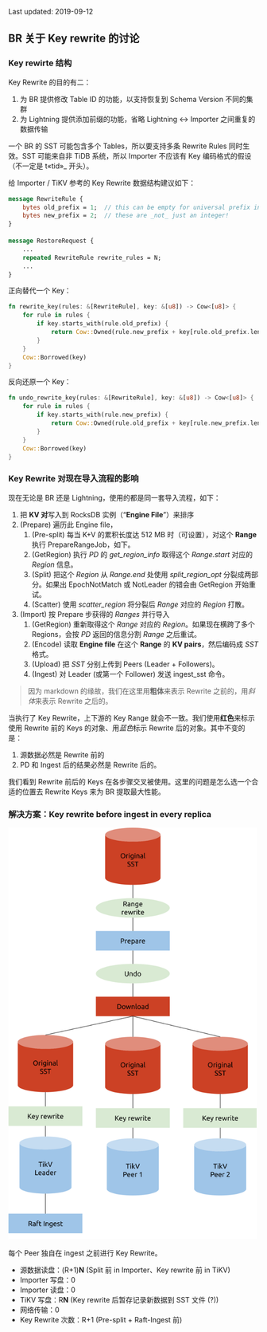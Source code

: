 Last updated: 2019-09-12

## BR 关于 Key rewrite 的讨论

### Key rewirte 结构

Key Rewrite 的目的有二：

1. 为 BR 提供修改 Table ID 的功能，以支持恢复到 Schema Version 不同的集群
2. 为 Lightning 提供添加前缀的功能，省略 Lightning <-> Importer 之间重复的数据传输

一个 BR 的 SST 可能包含多个 Tables，所以要支持多条 Rewrite Rules 同时生效。SST 可能来自非 TiDB 系统，所以 Importer 不应该有 Key 编码格式的假设（不一定是 t«tid»_ 开头）。

给 Importer / TiKV 参考的 Key Rewrite 数据结构建议如下：

```protobuf
message RewriteRule {
	bytes old_prefix = 1;  // this can be empty for universal prefix insertion!
	bytes new_prefix = 2;  // these are _not_ just an integer!
}

message RestoreRequest {
	...
	repeated RewriteRule rewrite_rules = N;
	...
}
```

正向替代一个 Key：

```rust
fn rewrite_key(rules: &[RewriteRule], key: &[u8]) -> Cow<[u8]> {
    for rule in rules {
        if key.starts_with(rule.old_prefix) {
            return Cow::Owned(rule.new_prefix + key[rule.old_prefix.len()..])
        }
    }
    Cow::Borrowed(key)
}
```

反向还原一个 Key：

```rust
fn undo_rewrite_key(rules: &[RewriteRule], key: &[u8]) -> Cow<[u8]> {
    for rule in rules {
        if key.starts_with(rule.new_prefix) {
            return Cow::Owned(rule.old_prefix + key[rule.new_prefix.len()..])
        }
    }
    Cow::Borrowed(key)
}
```

### Key Rewrite 对现在导入流程的影响

现在无论是 BR 还是 Lightning，使用的都是同一套导入流程，如下：
1. 把 **KV 对**写入到 RocksDB 实例（“**Engine File**”）来排序
2. (Prepare) 遍历此 Engine file，
   1. (Pre-split) 每当 K+V 的累积长度达 512 MB 时（可设置），对这个 **Range** 执行 PrepareRangeJob，如下。
   2. (GetRegion) 执行 *PD* 的 *get_region_info* 取得这个 *Range.start* 对应的 *Region* 信息。
   3. (Split) 把这个 *Region* 从 *Range.end* 处使用 *split_region_opt* 分裂成两部分。如果出 EpochNotMatch 或 NotLeader 的错会由 GetRegion 开始重试。
   4. (Scatter) 使用 *scatter_region* 将分裂后 *Range* 对应的 *Region* 打散。
3. (Import) 按 Prepare 步获得的 *Ranges* 并行导入
   1. (GetRegion) 重新取得这个 *Range* 对应的 *Region*。如果现在横跨了多个 Regions，会按 *PD* 返回的信息分割 *Range* 之后重试。
   2. (Encode) 读取 **Engine file** 在这个 **Range** 的 **KV pairs**，然后编码成 *SST* 格式。
   3. (Upload) 把 *SST* 分别上传到 Peers (Leader + Followers)。
   4. (Ingest) 对 Leader (或第一个 Follower) 发送 ingest_sst 命令。

> 因为 markdown 的缘故，我们在这里用**粗体**来表示 Rewrite 之前的，用*斜体*来表示 Rewrite 之后的。

当执行了 Key Rewrite，上下游的 Key Range 就会不一致。我们使用**红色**来标示使用 Rewrite 前的 Keys 的对象、用*蓝色*标示 Rewrite 后的对象。其中不变的是：

1. 源数据必然是 Rewrite 前的
2. PD 和 Ingest 后的结果必然是 Rewrite 后的。

我们看到 Rewrite 前后的 Keys 在各步骤交叉被使用。这里的问题是怎么选一个合适的位置去 Rewrite Keys 来为 BR 提取最大性能。

### 解决方案：Key rewrite before ingest in every replica

<img src="../resources/solution3-of-key-rewrite.svg" alt="solution3-of-key-rewrite" width="500" />

每个 Peer 独自在 ingest 之前进行 Key Rewrite。
* 源数据读盘：(R+1)**N** (Split 前 in Importer、Key rewrite 前 in TiKV)
* Importer 写盘：0
* Importer 读盘：0
* TiKV 写盘：R**N** (Key rewrite 后暂存记录新数据到 SST 文件 (?))
* 网络传输：0
* Key Rewrite 次数：R+1 (Pre-split + Raft-Ingest 前)
